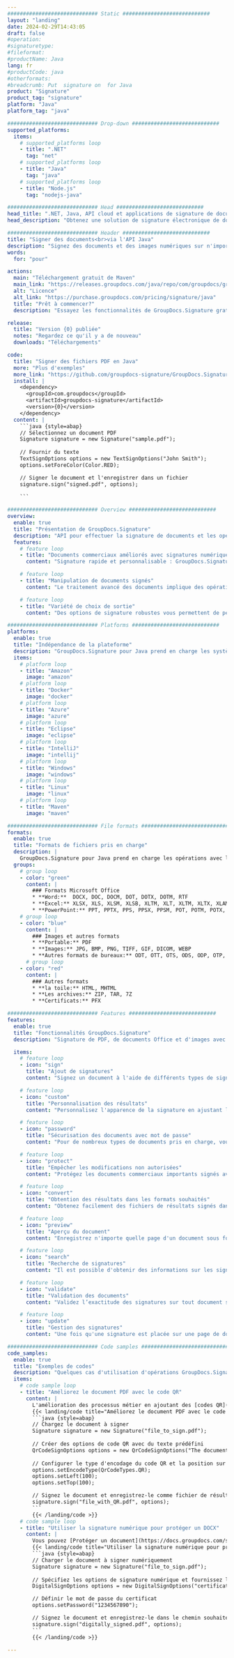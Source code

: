 ```yaml
---
############################# Static ############################
layout: "landing"
date: 2024-02-29T14:43:05
draft: false
#operation: 
#signaturetype: 
#fileformat: 
#productName: Java
lang: fr
#productCode: java
#otherformats: 
#breadcrumb: Put  signature on  for Java
product: "Signature"
product_tag: "signature"
platform: "Java"
platform_tag: "java"

############################# Drop-down ############################
supported_platforms:
  items:
    # supported_platforms loop
    - title: ".NET"
      tag: "net"
    # supported_platforms loop
    - title: "Java"
      tag: "java"
    # supported_platforms loop
    - title: "Node.js"
      tag: "nodejs-java"

############################# Head ############################
head_title: ".NET, Java, API cloud et applications de signature de documents en ligne"
head_description: "Obtenez une solution de signature électronique de documents tout-en-un pour les applications .NET, Java et cloud. Signez des formats de documents courants en ligne à l'aide d'une simple fonctionnalité de glisser-déposer"

############################# Header ############################
title: "Signer des documents<br>via l'API Java"
description: "Signez des documents et des images numériques sur n'importe quelle plate-forme à l'aide de nos API flexibles et de nos solutions basées sur des applications pour les programmeurs et les utilisateurs finaux."
words:
  for: "pour"

actions:
  main: "Téléchargement gratuit de Maven"
  main_link: "https://releases.groupdocs.com/java/repo/com/groupdocs/groupdocs-signature/"
  alt: "Licence"
  alt_link: "https://purchase.groupdocs.com/pricing/signature/java"
  title: "Prêt à commencer?"
  description: "Essayez les fonctionnalités de GroupDocs.Signature gratuitement ou demandez une licence"

release:
  title: "Version {0} publiée"
  notes: "Regardez ce qu'il y a de nouveau"
  downloads: "Téléchargements"

code:
  title: "Signer des fichiers PDF en Java"
  more: "Plus d'exemples"
  more_link: "https://github.com/groupdocs-signature/GroupDocs.Signature-for-Java"
  install: |
    <dependency>
      <groupId>com.groupdocs</groupId>
      <artifactId>groupdocs-signature</artifactId>
      <version>{0}</version>
    </dependency>
  content: |
    ```java {style=abap}  
    // Sélectionnez un document PDF
    Signature signature = new Signature("sample.pdf");
    
    // Fournir du texte
    TextSignOptions options = new TextSignOptions("John Smith");
    options.setForeColor(Color.RED);

    // Signer le document et l'enregistrer dans un fichier
    signature.sign("signed.pdf", options);
    
    ```

############################# Overview ############################
overview:
  enable: true
  title: "Présentation de GroupDocs.Signature"
  description: "API pour effectuer la signature de documents et les opérations associées dans les applications Java"
  features:
    # feature loop
    - title: "Documents commerciaux améliorés avec signatures numériques en Java"
      content: "Signature rapide et personnalisable : GroupDocs.Signature pour Java offre une large gamme d'options de signature numérique pour les PDF, les images et les documents Office. Vous pouvez utiliser du texte, des codes-barres, des codes QR, des certificats numériques, des images ou des métadonnées cachées. Le traitement des documents est rapide et efficace."

    # feature loop
    - title: "Manipulation de documents signés"
      content: "Le traitement avancé des documents implique des opérations puissantes sur les documents signés à l'aide de GroupDocs.Signature pour Java. Vous pouvez rechercher et valider les signatures ajoutées aux documents commerciaux à l'aide de divers critères utiles. De plus, vous pouvez accéder à des informations détaillées sur le document ou obtenir des images d'aperçu de ses pages."

    # feature loop
    - title: "Variété de choix de sortie"
      content: "Des options de signature robustes vous permettent de personnaliser la sortie des documents signés avec GroupDocs.Signature pour Java. Vous pouvez positionner avec précision n'importe quelle signature sur n'importe quelle page de document et configurer son apparence de différentes manières. L'API Java prend en charge l'enregistrement des documents commerciaux signés dans de nombreux formats pris en charge et propose des options pour les sécuriser avec des mots de passe."

############################# Platforms ############################
platforms:
  enable: true
  title: "Indépendance de la plateforme"
  description: "GroupDocs.Signature pour Java prend en charge les systèmes d'exploitation, frameworks et gestionnaires de packages suivants"
  items:
    # platform loop
    - title: "Amazon"
      image: "amazon"
    # platform loop
    - title: "Docker"
      image: "docker"
    # platform loop
    - title: "Azure"
      image: "azure"
    # platform loop
    - title: "Eclipse"
      image: "eclipse"
    # platform loop
    - title: "IntelliJ"
      image: "intellij"
    # platform loop
    - title: "Windows"
      image: "windows"
    # platform loop
    - title: "Linux"
      image: "linux"
    # platform loop
    - title: "Maven"
      image: "maven"

############################# File formats ############################
formats:
  enable: true
  title: "Formats de fichiers pris en charge"
  description: |
    GroupDocs.Signature pour Java prend en charge les opérations avec les [formats de fichiers](https://docs.groupdocs.com/signature/java/supported-document-formats/) suivants.
  groups:
    # group loop
    - color: "green"
      content: |
        ### Formats Microsoft Office
        * **Word:**  DOCX, DOC, DOCM, DOT, DOTX, DOTM, RTF
        * **Excel:** XLSX, XLS, XLSM, XLSB, XLTM, XLT, XLTM, XLTX, XLAM, SXC, SpreadsheetML
        * **PowerPoint:** PPT, PPTX, PPS, PPSX, PPSM, POT, POTM, POTX, PPTM
    # group loop
    - color: "blue"
      content: |
        ### Images et autres formats
        * **Portable:** PDF
        * **Images:** JPG, BMP, PNG, TIFF, GIF, DICOM, WEBP
        * **Autres formats de bureaux:** ODT, OTT, OTS, ODS, ODP, OTP, ODG
      # group loop
    - color: "red"
      content: |
        ### Autres formats
        * **la toile:** HTML, MHTML
        * **Les archives:** ZIP, TAR, 7Z
        * **Certificats:** PFX

############################# Features ############################
features:
  enable: true
  title: "Fonctionnalités GroupDocs.Signature"
  description: "Signature de PDF, de documents Office et d'images avec des signatures numériques"

  items:
    # feature loop
    - icon: "sign"
      title: "Ajout de signatures"
      content: "Signez un document à l'aide de différents types de signature pris en charge en plaçant une signature numérique précisément à n'importe quel endroit de n'importe quelle page."

    # feature loop
    - icon: "custom"
      title: "Personnalisation des résultats"
      content: "Personnalisez l'apparence de la signature en ajustant la couleur, la police, la bordure, la rotation et d'autres fonctionnalités pour obtenir le résultat souhaité."

    # feature loop
    - icon: "password"
      title: "Sécurisation des documents avec mot de passe"
      content: "Pour de nombreux types de documents pris en charge, vous pouvez protéger le document signé avec un mot de passe."

    # feature loop
    - icon: "protect"
      title: "Empêcher les modifications non autorisées"
      content: "Protégez les documents commerciaux importants signés avec un certificat numérique contre les modifications non autorisées."

    # feature loop
    - icon: "convert"
      title: "Obtention des résultats dans les formats souhaités"
      content: "Obtenez facilement des fichiers de résultats signés dans n’importe quel format pris en charge. Vous pouvez également convertir des documents MS Word en PDF sans effort."

    # feature loop
    - icon: "preview"
      title: "Aperçu du document"
      content: "Enregistrez n'importe quelle page d'un document sous forme d'image pour un traitement ultérieur."

    # feature loop
    - icon: "search"
      title: "Recherche de signatures"
      content: "Il est possible d'obtenir des informations sur les signatures précédemment ajoutées dans des documents spécifiques."

    # feature loop
    - icon: "validate"
      title: "Validation des documents"
      content: "Validez l’exactitude des signatures sur tout document signé."

    # feature loop
    - icon: "update"
      title: "Gestion des signatures"
      content: "Une fois qu'une signature est placée sur une page de document, elle peut être supprimée, déplacée ou mise à jour selon les besoins."

############################# Code samples ############################
code_samples:
  enable: true
  title: "Exemples de codes"
  description: "Quelques cas d'utilisation d'opérations GroupDocs.Signature typiques pour Java"
  items:
    # code sample loop
    - title: "Améliorez le document PDF avec le code QR"
      content: |
        L'amélioration des processus métier en ajoutant des [codes QR](https://docs.groupdocs.com/signature/java/esign-document-with-qr-code-signature/) à des pages spécifiques de documents PDF peut s'avérer utile. Il existe un exemple de la façon d'ajouter un code QR à l'aide de GroupDocs.Signature pour Java.
        {{< landing/code title="Améliorez le document PDF avec le code QR">}}
        ```java {style=abap}
        // Chargez le document à signer
        Signature signature = new Signature("file_to_sign.pdf");
        
        // Créer des options de code QR avec du texte prédéfini
        QrCodeSignOptions options = new QrCodeSignOptions("The document is approved by John Smith");
        
        // Configurer le type d'encodage du code QR et la position sur la page
        options.setEncodeType(QrCodeTypes.QR);
        options.setLeft(100);
        options.setTop(100);

        // Signez le document et enregistrez-le comme fichier de résultat
        signature.sign("file_with_QR.pdf", options);
        ```
        {{< /landing/code >}}
    # code sample loop
    - title: "Utiliser la signature numérique pour protéger un DOCX"
      content: |
        Vous pouvez [Protéger un document](https://docs.groupdocs.com/signature/java/esign-document-with-digital-signature/) en utilisant des signatures personnelles ou d'entreprise stockées sous forme de certificats numériques. Les documents sécurisés par un certificat ne peuvent être modifiés sans invalider la signature.
        {{< landing/code title="Utiliser la signature numérique pour protéger un DOCX">}}
        ```java {style=abap}   
        // Charger le document à signer numériquement
        Signature signature = new Signature("file_to_sign.pdf");
        
        // Spécifiez les options de signature numérique et fournissez le chemin d'accès au fichier de certificat
        DigitalSignOptions options = new DigitalSignOptions("certificate.pfx");

        // Définir le mot de passe du certificat
        options.setPassword("1234567890");

        // Signez le document et enregistrez-le dans le chemin souhaité
        signature.sign("digitally_signed.pdf", options);
        ```
        {{< /landing/code >}}

---
```

